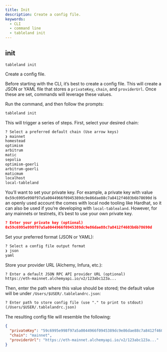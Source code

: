 ```yaml
---
title: Init
description: Create a config file.
keywords:
  - CLI
  - command line
  - tableland init
---
```


## init

`tableland init`

Create a config file.

Before starting with the CLI, it’s best to create a config file. This will create a JSON or YAML file that stores a `privateKey`, `chain`, and `providerUrl`. Once these are set, commands will leverage these values.

Run the command, and then follow the prompts:

```bash
tableland init
```

This will trigger a series of steps. First, select your desired chain:

```markdown
? Select a preferred default chain (Use arrow keys)
❯ mainnet
homestead
optimism
arbitrum
matic
sepolia
optimism-goerli
arbitrum-goerli
maticmum
localhost
local-tableland
```

You’ll want to set your private key. For example, a private key with value `0x59c6995e998f97a5a0044966f0945389dc9e86dae88c7a8412f4603b6b78690d` is an openly used account the comes with local node tooling like Hardhat, so it can also be used if you’re developing with `local-tablealand`. However, for any mainnets or testnets, it’s best to use your own private key.

```json
? Enter your private key (optional)
0x59c6995e998f97a5a0044966f0945389dc9e86dae88c7a8412f4603b6b78690d
```

Set your preferred format (JSON or YAML):

```markdown
? Select a config file output format
❯ json
yaml
```

Store your provider URL (Alchemy, Infura, etc.):

```markdown
? Enter a default JSON RPC API provider URL (optional)
https://eth-mainnet.alchemyapi.io/v2/123abc123a...
```

Then, enter the path where this value should be stored; the default value will be under `/Users/$USER/.tablelandrc.json`:

```markdown
? Enter path to store config file (use "." to print to stdout)
(/Users/$USER/.tablelandrc.json)
```

The resulting config file will resemble the following:

```json
{
  "privateKey": "59c6995e998f97a5a0044966f0945389dc9e86dae88c7a8412f4603b6b78690d",
  "chain": "mainnet",
  "providerUrl": "https://eth-mainnet.alchemyapi.io/v2/123abc123a..."
}
```
